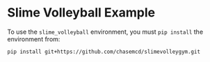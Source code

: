 # Slime Volleyball Example

To use the `slime_volleyball` environment, you must `pip install` the environment from:

```
pip install git+https://github.com/chasemcd/slimevolleygym.git
```